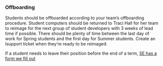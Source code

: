 ### Offboarding

Students should be offboarded according to your team’s offboarding procedure. Student computers should be returned to Traci Hall for her team to reimage for the next group of student developers with 3 weeks of lead time if possible. There should be plenty of time between the last day of work for Spring students and the first day for Summer students. Create an lsupport ticket when they’re ready to be reimaged.

If a student needs to leave their position before the end of a term, [SE has a form we fill out](https://princeton.studentemployment.ngwebsolutions.com/Cux_ContactDetail.aspx?PurposeId=22)
